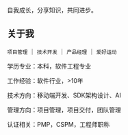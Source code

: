 
自我成长，分享知识，共同进步。

## 关于我

`项目管理` ｜ `技术开发` ｜ `产品经理` ｜ `爱好运动` 

学历专业：本科，软件工程专业

工作经验：软件行业，>10年

技术方向：移动端开发、SDK架构设计、AI

管理方向：项目管理，项目交付，团队管理

认证相关：PMP，CSPM，工程师职称

